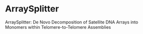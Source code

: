 # ArraySplitter
ArraySplitter: De Novo Decomposition of Satellite DNA Arrays into Monomers within Telomere-to-Telomere Assemblies
